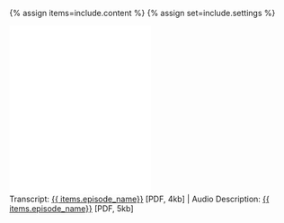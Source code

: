 {% assign items=include.content %}
{% assign set=include.settings %}

<div class="resource-group">
  <div class="resource-media grid-row grid-gap-lg">
    <div class="desktop:grid-col-6" style="width: 50%;">
      <iframe width="100%" height="300px" src="{{ items.episode_link }}" title="{{ items.episode_name}}" frameborder="no" scrolling="no" allow="accelerometer; autoplay; clipboard-write; encrypted-media; gyroscope; picture-in-picture; web-share" allowfullscreen>
      </iframe>
    </div>
  </div>
  <div class="resource-info">
    Transcript: <a href="{{ items.transcript_url }}">{{ items.episode_name}}</a> [PDF, 4kb] | Audio Description:  <a href="{{items.transcript_url}}">{{ items.episode_name}}</a> [PDF, 5kb]
  </div>
</div>